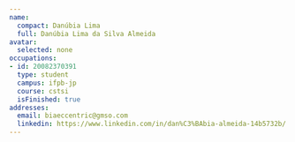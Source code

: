 ```yaml
---
name:
  compact: Danúbia Lima
  full: Danúbia Lima da Silva Almeida
avatar:
  selected: none
occupations:
- id: 20082370391
  type: student
  campus: ifpb-jp
  course: cstsi
  isFinished: true
addresses:
  email: biaeccentric@gmso.com
  linkedin: https://www.linkedin.com/in/dan%C3%BAbia-almeida-14b5732b/
---
```

